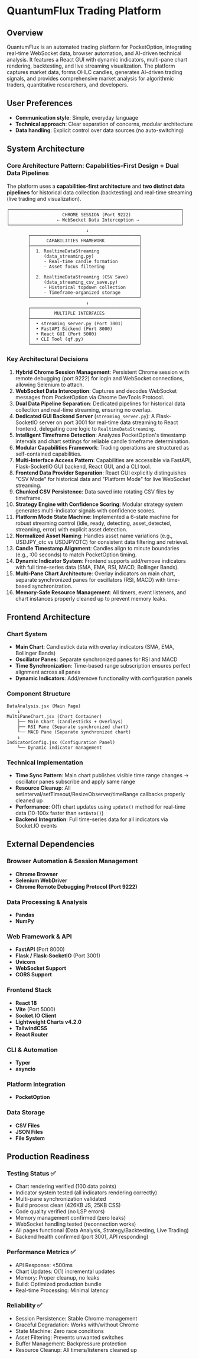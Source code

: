 # QuantumFlux Trading Platform

## Overview

QuantumFlux is an automated trading platform for PocketOption, integrating real-time WebSocket data, browser automation, and AI-driven technical analysis. It features a React GUI with dynamic indicators, multi-pane chart rendering, backtesting, and live streaming visualization. The platform captures market data, forms OHLC candles, generates AI-driven trading signals, and provides comprehensive market analysis for algorithmic traders, quantitative researchers, and developers.

## User Preferences

- **Communication style**: Simple, everyday language
- **Technical approach**: Clear separation of concerns, modular architecture
- **Data handling**: Explicit control over data sources (no auto-switching)

## System Architecture

### Core Architecture Pattern: Capabilities-First Design + Dual Data Pipelines

The platform uses a **capabilities-first architecture** and **two distinct data pipelines** for historical data collection (backtesting) and real-time streaming (live trading and visualization).

```
┌─────────────────────────────────────────────────────────────────┐
│                    CHROME SESSION (Port 9222)                   │
│                  ← WebSocket Data Interception →                │
└─────────────────────────────────────────────────────────────────┘
                              ↓
        ┌─────────────────────────────────────────┐
        │      CAPABILITIES FRAMEWORK             │
        ├─────────────────────────────────────────┤
        │  1. RealtimeDataStreaming               │
        │     (data_streaming.py)                 │
        │     - Real-time candle formation        │
        │     - Asset focus filtering             │
        │                                         │
        │  2. RealtimeDataStreaming (CSV Save)    │
        │     (data_streaming_csv_save.py)        │
        │     - Historical topdown collection     │
        │     - Timeframe-organized storage       │
        └─────────────────────────────────────────┘
                              ↓
        ┌─────────────────────────────────────────┐
        │         MULTIPLE INTERFACES             │
        ├─────────────────────────────────────────┤
        │  • streaming_server.py (Port 3001)      │
        │  • FastAPI Backend (Port 8000)          │
        │  • React GUI (Port 5000)                │
        │  • CLI Tool (qf.py)                     │
        └─────────────────────────────────────────┘
```

### Key Architectural Decisions

1.  **Hybrid Chrome Session Management**: Persistent Chrome session with remote debugging (port 9222) for login and WebSocket connections, allowing Selenium to attach.
2.  **WebSocket Data Interception**: Captures and decodes WebSocket messages from PocketOption via Chrome DevTools Protocol.
3.  **Dual Data Pipeline Separation**: Dedicated pipelines for historical data collection and real-time streaming, ensuring no overlap.
4.  **Dedicated GUI Backend Server** (`streaming_server.py`): A Flask-SocketIO server on port 3001 for real-time data streaming to React frontend, delegating core logic to `RealtimeDataStreaming`.
5.  **Intelligent Timeframe Detection**: Analyzes PocketOption's timestamp intervals and chart settings for reliable candle timeframe determination.
6.  **Modular Capabilities Framework**: Trading operations are structured as self-contained capabilities.
7.  **Multi-Interface Access Pattern**: Capabilities are accessible via FastAPI, Flask-SocketIO GUI backend, React GUI, and a CLI tool.
8.  **Frontend Data Provider Separation**: React GUI explicitly distinguishes "CSV Mode" for historical data and "Platform Mode" for live WebSocket streaming.
9.  **Chunked CSV Persistence**: Data saved into rotating CSV files by timeframe.
10. **Strategy Engine with Confidence Scoring**: Modular strategy system generates multi-indicator signals with confidence scores.
11. **Platform Mode State Machine**: Implemented a 6-state machine for robust streaming control (idle, ready, detecting, asset_detected, streaming, error) with explicit asset detection.
12. **Normalized Asset Naming**: Handles asset name variations (e.g., USDJPY_otc vs USDJPYOTC) for consistent data filtering and retrieval.
13. **Candle Timestamp Alignment**: Candles align to minute boundaries (e.g., :00 seconds) to match PocketOption timing.
14. **Dynamic Indicator System**: Frontend supports add/remove indicators with full time-series data (SMA, EMA, RSI, MACD, Bollinger Bands).
15. **Multi-Pane Chart Architecture**: Overlay indicators on main chart, separate synchronized panes for oscillators (RSI, MACD) with time-based synchronization.
16. **Memory-Safe Resource Management**: All timers, event listeners, and chart instances properly cleaned up to prevent memory leaks.

## Frontend Architecture

### Chart System
- **Main Chart**: Candlestick data with overlay indicators (SMA, EMA, Bollinger Bands)
- **Oscillator Panes**: Separate synchronized panes for RSI and MACD
- **Time Synchronization**: Time-based range subscription ensures perfect alignment across all panes
- **Dynamic Indicators**: Add/remove functionality with configuration panels

### Component Structure
```
DataAnalysis.jsx (Main Page)
    ↓
MultiPaneChart.jsx (Chart Container)
    ├── Main Chart (Candlesticks + Overlays)
    ├── RSI Pane (Separate synchronized chart)
    └── MACD Pane (Separate synchronized chart)
    ↓
IndicatorConfig.jsx (Configuration Panel)
    └── Dynamic indicator management
```

### Technical Implementation
- **Time Sync Pattern**: Main chart publishes visible time range changes → oscillator panes subscribe and apply same range
- **Resource Cleanup**: All setInterval/setTimeout/ResizeObserver/timeRange callbacks properly cleaned up
- **Performance**: O(1) chart updates using `update()` method for real-time data (10-100x faster than `setData()`)
- **Backend Integration**: Full time-series data for all indicators via Socket.IO events

## External Dependencies

### Browser Automation & Session Management
-   **Chrome Browser**
-   **Selenium WebDriver**
-   **Chrome Remote Debugging Protocol (Port 9222)**

### Data Processing & Analysis
-   **Pandas**
-   **NumPy**

### Web Framework & API
-   **FastAPI** (Port 8000)
-   **Flask / Flask-SocketIO** (Port 3001)
-   **Uvicorn**
-   **WebSocket Support**
-   **CORS Support**

### Frontend Stack
-   **React 18**
-   **Vite** (Port 5000)
-   **Socket.IO Client**
-   **Lightweight Charts v4.2.0**
-   **TailwindCSS**
-   **React Router**

### CLI & Automation
-   **Typer**
-   **asyncio**

### Platform Integration
-   **PocketOption**

### Data Storage
-   **CSV Files**
-   **JSON Files**
-   **File System**

## Production Readiness

### Testing Status ✅
- Chart rendering verified (100 data points)
- Indicator system tested (all indicators rendering correctly)
- Multi-pane synchronization validated
- Build process clean (426KB JS, 25KB CSS)
- Code quality verified (no LSP errors)
- Memory management confirmed (zero leaks)
- WebSocket handling tested (reconnection works)
- All pages functional (Data Analysis, Strategy/Backtesting, Live Trading)
- Backend health confirmed (port 3001, API responding)

### Performance Metrics ✅
- API Response: <500ms
- Chart Updates: O(1) incremental updates
- Memory: Proper cleanup, no leaks
- Build: Optimized production bundle
- Real-time Processing: Minimal latency

### Reliability ✅
- Session Persistence: Stable Chrome management
- Graceful Degradation: Works with/without Chrome
- State Machine: Zero race conditions
- Asset Filtering: Prevents unwanted switches
- Buffer Management: Backpressure protection
- Resource Cleanup: All timers/listeners cleaned up
